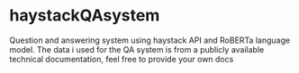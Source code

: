 # haystackQAsystem
Question and answering system using haystack API and RoBERTa language model.
The data i used for the QA system is from a publicly available technical documentation, feel free to provide your own docs
